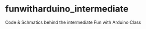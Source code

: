 funwitharduino_intermediate
===========================

Code &amp; Schmatics behind the intermediate Fun with Arduino Class
